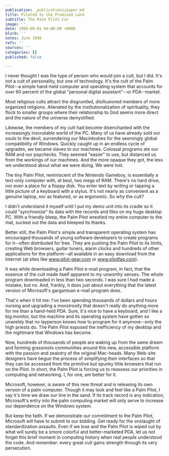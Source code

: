 ```yaml
---
publication: _publications/paper.md
title: Piloted to the Promised Land
subtitle: The Palm Pilot Cut
image: ''
date: 1998-06-01 04:00:00 +0000
blurb: ''
notes: June 1998
refs: ''
sources: ''
categories: []
published: false

---
```

I never thought I was the type of person who would join a cult, but I did. It's not a cult of personality, but one of technology. It's the cult of the Palm Pilot--a simple hand-held computer and operating system that accounts for over 60 percent of the global "personal digital assistant"--or PDA--market.

Most religious cults attract the disgruntled, disillusioned members of more organized religions. Alienated by the institutionalization of spirituality, they flock to smaller groups where their relationship to God seems more direct and the nature of the universe demystified.

Likewise, the members of my cult had become disenchanted with the increasingly inscrutable world of the PC. Many of us have already sold our souls to the devil, surrendering our Macintoshes for the seemingly global compatibility of Windows. Quickly caught up in an endless cycle of upgrades, we became slaves to our machines. Colossal programs ate our RAM and our paychecks. They seemed "easier" to use, but distanced us from the workings of our machines. And the more opaque they got, the less we understood about what we were doing. We were lost.

The tiny Palm Pilot, reminiscent of the Nintendo Gameboy, is essentially a text-only computer with, at best, two megs of RAM. There's no hard drive, nor even a place for a floppy disk. You enter text by writing or tapping a little picture of a keyboard with a stylus. It's not nearly as convenient as a genuine laptop, nor as featured, or as ergonomic. So why the cult?

I didn't understand it myself until I put my demo unit into its cradle so it could "synchronize" its data with the records and files on my huge desktop PC. With a friendly bleep, the Palm Pilot wrestled my entire computer to the mat, sucked out the data and bleeped its thanks.

Better still, the Palm Pilot's simple and transparent operating system has encouraged thousands of young software developers to create programs for it--often distributed for free. They are pushing the Palm Pilot to its limits, creating Web browsers, guitar tuners, alarm clocks and hundreds of other applications for the platform--all available in an easy download from the Internet (at sites like www.pilot-gear.com or www.pilotfaq.com).

It was while downloading a Palm Pilot e-mail program, in fact, that the essence of the cult made itself apparent to my unworthy senses. The whole program downloaded in less than two seconds. I was sure I had made a mistake, but no. And, frankly, it does just about everything that the latest version of Microsoft's gargantuan e-mail program does.

That's when it hit me: I've been spending thousands of dollars and hours nursing and upgrading a monstrosity that doesn't really do anything more for me than a hand-held PDA. Sure, it's nice to have a keyboard, and I like a big monitor, but the machine and its operating system have gotten so unwieldy that no layperson knows how to program for it anymore--only the high priests do. The Palm Pilot exposed the inefficiency of my desktop and the nightmare that Windows has become.

Now, hundreds of thousands of people are waking up from the same dream and forming grassroots communities around this new, accessible platform with the passion and zealotry of the original Mac-heads. Many Web-site designers have begun the process of simplifying their interfaces so that they can be accessed from the primitive but spunky little browsers that run on the Pilot. In short, the Palm Pilot is forcing us to reassess our priorities in computing and networking. I, for one, am better for it.

Microsoft, however, is aware of this new threat and is releasing its own version of a palm computer. Though it may look and feel like a Palm Pilot, I say it's time we draw our line in the sand. If its track record is any indication, Microsoft's entry into the palm computing market will only serve to increase our dependence on the Windows system.

But keep the faith. If we demonstrate our commitment to the Palm Pilot, Microsoft will have to submit to our bidding. Get ready for the onslaught of standardization assaults. Even if we lose and the Palm Pilot is wiped out by what will surely be a smore colorful and better-marketed PDA, let us not forget this brief moment in computing history when real people understood the code. And remember: every great cult gains strength through its very persecution.